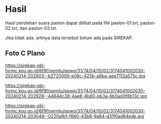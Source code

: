 # Hasil

Hasil perolehan suara paslon dapat dilihat pada file paslon-01.txt, paslon-02.txt, dan paslon-03.txt.

Jika tidak ada, artinya data tersebut belum ada pada SIREKAP.

## Foto C Plano

https://sirekap-obj-formc.kpu.go.id/6f9f/pemilu/ppwp/31/74/04/10/02/3174041002030-20240214-202603--b2720000-e08c-425b-a6ba-aee7112a575c.jpg

https://sirekap-obj-formc.kpu.go.id/6f9f/pemilu/ppwp/31/74/04/10/02/3174041002030-20240214-202929--44844c38-4ae8-4b80-bb3a-6b0ad3f8b13c.jpg

https://sirekap-obj-formc.kpu.go.id/6f9f/pemilu/ppwp/31/74/04/10/02/3174041002030-20240214-203049--0220afb1-f660-43b8-9a84-d31f0ad64ede.jpg
